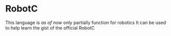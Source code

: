 # RobotC
This language is *as of now* only partially function for robotics
It can be used to help learn the gist of the official RobotC
